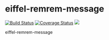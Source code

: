 # eiffel-remrem-message
[![Build Status](https://travis-ci.org/Ericsson/eiffel-remrem-message.svg?branch=master)](https://travis-ci.org/Ericsson/eiffel-remrem-message)
[![Coverage Status](https://coveralls.io/repos/github/Ericsson/eiffel-remrem-message/badge.svg?branch=master)](https://coveralls.io/github/Ericsson/eiffel-remrem-message?branch=master)
[![](https://jitpack.io/v/Ericsson/eiffel-remrem-message.svg)](https://jitpack.io/#Ericsson/eiffel-remrem-message)

eiffel-remrem-message
